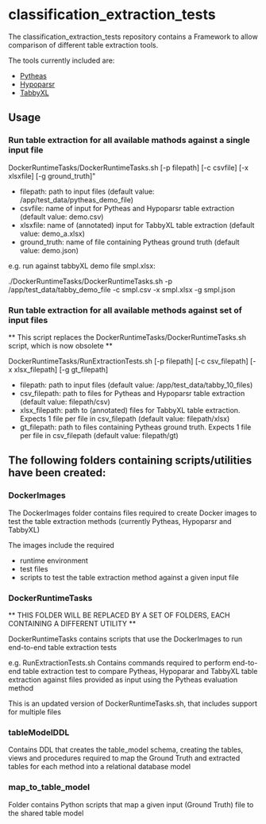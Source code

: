 # classification_extraction_tests

The classification_extraction_tests repository contains a Framework 
to allow comparison of different table extraction tools. 

The tools currently included are:

* [Pytheas](https://github.com/cchristodoulaki/Pytheas)
* [Hypoparsr](https://github.com/tdoehmen/hypoparsr)
* [TabbyXL](https://github.com/tabbydoc/tabbyxl)

## Usage

### Run table extraction for all available mathods against a single input file 

DockerRuntimeTasks/DockerRuntimeTasks.sh [-p filepath] [-c csvfile] [-x xlsxfile] [-g ground_truth]"

* filepath:     path to input files (default value: /app/test_data/pytheas_demo_file)
* csvfile:      name of input for Pytheas and Hypoparsr table extraction (default value: demo.csv)
* xlsxfile:     name of (annotated) input for TabbyXL table extraction (default value: demo_a.xlsx)
* ground_truth: name of file containing Pytheas ground truth (default value: demo.json)

e.g. run against tabbyXL demo file smpl.xlsx:

./DockerRuntimeTasks/DockerRuntimeTasks.sh -p /app/test_data/tabby_demo_file -c smpl.csv -x smpl.xlsx -g smpl.json 

### Run table extraction for all available methods against set of input files

** This script replaces the DockerRuntimeTasks/DockerRuntimeTasks.sh script, which is now obsolete **

DockerRuntimeTasks/RunExtractionTests.sh [-p filepath] [-c csv_filepath] [-x xlsx_filepath] [-g gt_filepath]

* filepath:      path to input files (default value: /app/test_data/tabby_10_files)
* csv_filepath:  path to files for Pytheas and Hypoparsr table extraction (default value: filepath/csv)
* xlsx_filepath: path to (annotated) files for TabbyXL table extraction. Expects 1 file per file in csv_filepath (default value: filepath/xlsx)
* gt_filepath:   path to files containing Pytheas ground truth. Expects 1 file per file in csv_filepath (default value: filepath/gt)


## The following folders containing scripts/utilities have been created:

### DockerImages 

The DockerImages folder contains files required to create Docker images to test the table extraction methods 
(currently Pytheas, Hypoparsr and TabbyXL)

The images include the required
* runtime environment
* test files
* scripts
to test the table extraction method against a given input file

### DockerRuntimeTasks

** THIS FOLDER WILL BE REPLACED BY A SET OF FOLDERS, EACH CONTAINING A DIFFERENT UTILITY **

DockerRuntimeTasks contains scripts that use the DockerImages to run end-to-end table extraction tests

e.g. RunExtractionTests.sh
Contains commands required to perform end-to-end table extraction test
to compare Pytheas, Hypoparar and TabbyXL table extraction against files provided as input
using the Pytheas evaluation method

This is an updated version of DockerRuntimeTasks.sh, that includes support for multiple files  


### tableModelDDL

Contains DDL that creates the table_model schema, creating the tables, views and procedures required
to map the Ground Truth and extracted tables for each method into a relational database model

### map_to_table_model

Folder contains Python scripts that map a given input (Ground Truth) file to the shared table model

